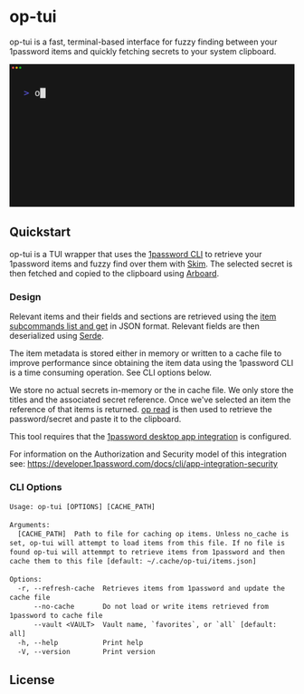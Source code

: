 # op-tui

op-tui is a fast, terminal-based interface for fuzzy finding between your 1password items and quickly
fetching secrets to your system clipboard.

<img src="https://github.com/rhellstrom/op-tui/blob/main/demo.gif" alt=""/> 

## Quickstart
op-tui is a TUI wrapper that uses the [1password CLI](https://developer.1password.com/docs/cli/get-started/)
to retrieve your 1password items and fuzzy find over them with [Skim](https://github.com/skim-rs/skim).
The selected secret is then fetched and copied to the clipboard using [Arboard](https://github.com/1Password/arboard).

### Design

Relevant items and their fields and sections are retrieved using the [item subcommands list and get](https://developer.1password.com/docs/cli/reference/management-commands/item/)
in JSON format. Relevant fields are then deserialized using [Serde](https://serde.rs/).

The item metadata is stored either in memory or written to a cache file to improve performance since 
obtaining the item data using the 1password CLI is a time consuming operation. 
See CLI options below.

We store no actual secrets in-memory or the in cache file. We only store the titles and the associated secret reference.
Once we've selected an item the reference of that items is returned. [op read](https://developer.1password.com/docs/cli/reference/commands/read)
is then used to retrieve the password/secret and paste it to the clipboard.

This tool requires that the [1password desktop app integration](https://developer.1password.com/docs/cli/get-started/#step-2-turn-on-the-1password-desktop-app-integration
) is configured.

For information on the Authorization and Security model of this integration see: https://developer.1password.com/docs/cli/app-integration-security

### CLI Options
```
Usage: op-tui [OPTIONS] [CACHE_PATH]

Arguments:
  [CACHE_PATH]  Path to file for caching op items. Unless no_cache is set, op-tui will attempt to load items from this file. If no file is found op-tui will attemmpt to retrieve items from 1password and then cache them to this file [default: ~/.cache/op-tui/items.json]

Options:
  -r, --refresh-cache  Retrieves items from 1password and update the cache file
      --no-cache       Do not load or write items retrieved from 1password to cache file
      --vault <VAULT>  Vault name, `favorites`, or `all` [default: all]
  -h, --help           Print help
  -V, --version        Print version

```
## License
